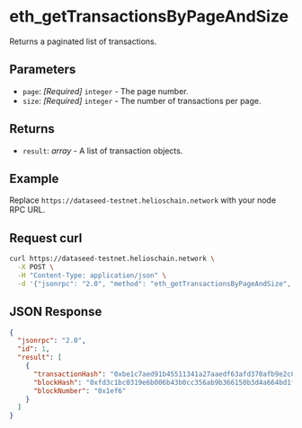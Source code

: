 # eth_getTransactionsByPageAndSize

Returns a paginated list of transactions.

## Parameters

- `page`: *[Required]* `integer` - The page number.
- `size`: *[Required]* `integer` - The number of transactions per page.

## Returns

- `result`: *array* - A list of transaction objects.

## Example

Replace `https://dataseed-testnet.helioschain.network` with your node RPC URL.

## Request curl
```sh
curl https://dataseed-testnet.helioschain.network \
  -X POST \
  -H "Content-Type: application/json" \
  -d '{"jsonrpc": "2.0", "method": "eth_getTransactionsByPageAndSize", "params": ["0x1", "0x1"], "id": 1}'
```

## JSON Response
```json
{
  "jsonrpc": "2.0",
  "id": 1,
  "result": [
    {
      "transactionHash": "0xbe1c7aed91b45511341a27aaedf63afd370afb9e2c01c593fb02804d0325debf",
      "blockHash": "0xfd3c1bc0319e6b006b43b0cc356ab9b366150b3d4a664bd1fba73ba45ad3b732",
      "blockNumber": "0x1ef6"
    }
  ]
}
```